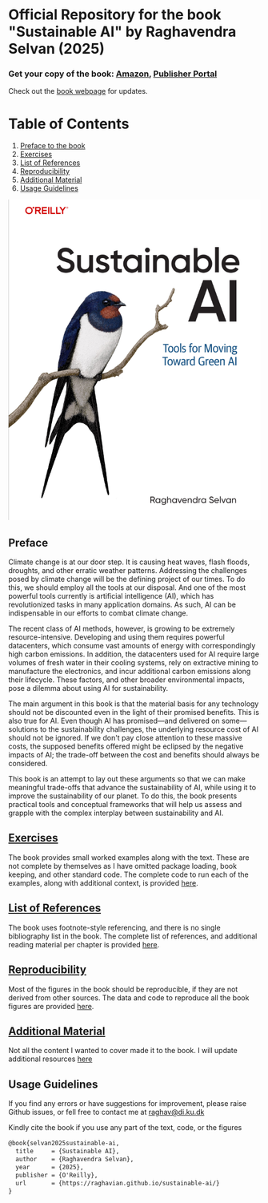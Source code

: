 # Official Repository for the book "Sustainable AI" by Raghavendra Selvan (2025)

### **Get your copy of the book:** [Amazon](https://www.amazon.com/Sustainable-AI-Tools-Moving-Toward-ebook/dp/B0FVBMGKTX), [Publisher Portal](https://www.oreilly.com/library/view/sustainable-ai/9781098155506/) 

Check out the [book webpage](https://raghavian.github.io/sustainable-ai/) for updates.

# Table of Contents

1. [Preface to the book](#preface)
2. [Exercises](#exercises)
3. [List of References](#list-of-references)
4. [Reproducibility](#reproducibility)
5. [Additional Material](#additional-material)
6. [Usage Guidelines](#usage-guidelines)

![cover](figures/cover.png)

## Preface

Climate change is at our door step. It is causing heat waves, flash floods, droughts, and other erratic weather patterns. Addressing the challenges posed by climate change will be the defining project of our times. To do this, we should employ all the tools at our disposal. And one of the most powerful tools currently is artificial intelligence (AI), which has revolutionized tasks in many application domains. As such, AI can be indispensable in our efforts to combat climate change. 

The recent class of AI methods, however, is growing to be extremely resource-intensive. Developing and using them requires powerful datacenters, which consume vast amounts of energy with correspondingly high carbon emissions. In addition, the datacenters used for AI require large volumes of fresh water in their cooling systems, rely on extractive mining to manufacture the electronics, and incur additional carbon emissions along their lifecycle. These factors, and other broader environmental impacts, pose a dilemma about using AI for sustainability.

The main argument in this book is that the material basis for any technology should not be discounted even in the light of their promised benefits. This is also true for AI. Even though AI has promised—and delivered on some—solutions to the sustainability challenges, the underlying resource cost of AI should not be ignored. If we don't pay close attention to these massive costs, the supposed benefits offered might be eclipsed by the negative impacts of AI; the trade-off between the cost and benefits should always be considered. 

This book is an attempt to lay out these arguments so that we can make meaningful trade-offs that advance the sustainability of AI, while using it to improve the sustainability of our planet. To do this, the book presents practical tools and conceptual frameworks that will help us assess and grapple with the complex interplay between sustainability and AI.

## [Exercises](files/exercises.md)

The book provides small worked examples along with the text. These are not complete by themselves as I have omitted package loading, book keeping, and other standard code. The complete code to run each of the examples, along with additional context, is provided [here](files/exercises.md).

## [List of References](files/references.md)

The book uses footnote-style referencing, and there is no single bibliography list in the book. The complete list of references, and additional reading material per chapter is provided [here](files/references.md).


## [Reproducibility](files/reproducibility.md)

Most of the figures in the book should be reproducible, if they are not derived from other sources. The data and code to reproduce all the book figures are provided [here](files/reproducibility.md).

## [Additional Material](files/additional.md)

Not all the content I wanted to cover made it to the book. I will update additional resources [here](files/additional.md)

## Usage Guidelines

If you find any errors or have suggestions for improvement, please raise Github issues, or fell free to contact me at raghav@di.ku.dk

Kindly cite the book if you use any part of the text, code, or the figures
```
@book{selvan2025sustainable-ai,
  title     = {Sustainable AI},
  author    = {Raghavendra Selvan},
  year      = {2025},
  publisher = {O'Reilly},
  url       = {https://raghavian.github.io/sustainable-ai/}
}
```

